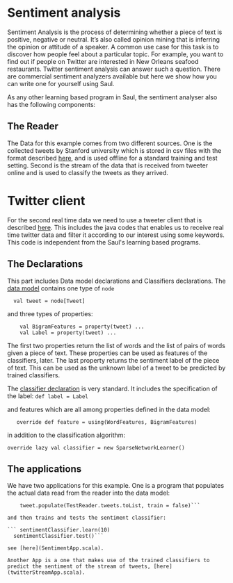 # Sentiment analysis

Sentiment Analysis is the process of determining whether a piece of text is positive, negative or neutral. It’s also called opinion mining that is inferring the opinion or attitude of a speaker.
A common use case for this task is to discover how people feel about a particular topic.
For example, you want to find out if people on Twitter are interested in New Orleans seafood restaurants.
Twitter sentiment analysis can answer such a question. There are commercial sentiment analyzers available but here we show how you can write one for yourself using Saul.

As any other learning based program in Saul, the sentiment analyser also has the following components:

## The Reader
The Data for this example comes from two different sources. One is the collected tweets by Stanford university which is stored in csv files with the format described [here](DataFormat.txt),
and is used offline for a standard training and test setting. Second is the stream of the data that is received from tweeter online and is used to classify the tweets as they arrived.

# Twitter client
For the second real time data we need to use a tweeter client that is described [here](TwiterClient.md).
This includes the java codes that enables us to receive real time twitter data and filter it according to our interest using some keywords. This code is independent from the Saul's learning based programs.

## The Declarations
This part includes Data model declarations and Classifiers declarations.
The [data model](twitterDataModel.scala) contains one type of `node`

```  val tweet = node[Tweet]```

and three types of properties:

 ``` val WordFeatures = property(tweet) ...
     val BigramFeatures = property(tweet) ...
     val Label = property(tweet) ...
 ```
The first two properties return the list of words and the list of pairs of words given a piece of text. These properties can be used
as features of the classifiers, later.
The last property returns the sentiment label of the piece of text. This can be used as the unknown label of a tweet to be predicted by trained classifiers.

The [classifier declaration](twitterClassifiers.scala) is very standard.
It includes the specification of the label:
 ```def label = Label```

 and features which are all among properties defined in the data model:

 ```   override def feature = using(WordFeatures, BigramFeatures)```

 in addition to the classification algorithm:

 ``` override lazy val classifier = new SparseNetworkLearner() ```

## The applications
We have two applications for this example. One is a program that populates the actual data read from the reader into the data model:

 ``` tweet.populate(TrainReader.tweets.toList)
     tweet.populate(TestReader.tweets.toList, train = false)```

 and then trains and tests the sentiment classifier:

 ``` sentimentClassifier.learn(10)
   sentimentClassifier.test()```

see [here](SentimentApp.scala).

Another App is a one that makes use of the trained classifiers to predict the sentiment of the stream of tweets, [here](twitterStreamApp.scala).




